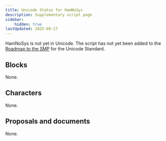 ```yaml
---
title: Unicode Status for HamNoSys
description: Supplementary script page
sidebar:
    hidden: true
lastUpdated: 2025-09-17
---
```


HamNoSys is not yet in Unicode. The script has not yet been added to the [Roadmap to the SMP](http://www.unicode.org/roadmaps/smp/) for the Unicode Standard.

## Blocks

None.

## Characters

None.

## Proposals and documents

None.
